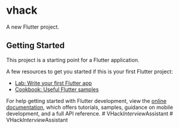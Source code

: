 # vhack

A new Flutter project.

## Getting Started

This project is a starting point for a Flutter application.

A few resources to get you started if this is your first Flutter project:

- [Lab: Write your first Flutter app](https://docs.flutter.dev/get-started/codelab)
- [Cookbook: Useful Flutter samples](https://docs.flutter.dev/cookbook)

For help getting started with Flutter development, view the
[online documentation](https://docs.flutter.dev/), which offers tutorials,
samples, guidance on mobile development, and a full API reference.
#   V H a c k _ I n t e r v i e w _ A s s i s t a n t  
 #   V H a c k _ I n t e r v i e w _ A s s i s t a n t  
 